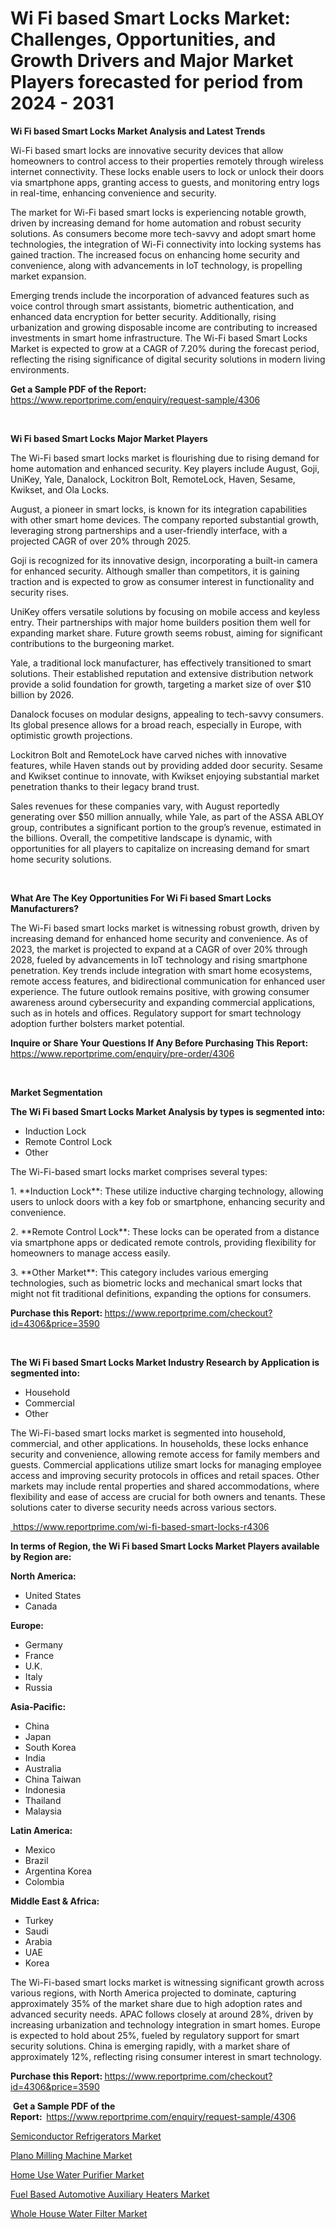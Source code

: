 <p><h1>Wi Fi based Smart Locks Market: Challenges, Opportunities, and Growth Drivers and Major Market Players forecasted for period from 2024 - 2031</h1></p><p><strong>Wi Fi based Smart Locks Market Analysis and Latest Trends</strong></p>
<p><p>Wi-Fi based smart locks are innovative security devices that allow homeowners to control access to their properties remotely through wireless internet connectivity. These locks enable users to lock or unlock their doors via smartphone apps, granting access to guests, and monitoring entry logs in real-time, enhancing convenience and security. </p><p>The market for Wi-Fi based smart locks is experiencing notable growth, driven by increasing demand for home automation and robust security solutions. As consumers become more tech-savvy and adopt smart home technologies, the integration of Wi-Fi connectivity into locking systems has gained traction. The increased focus on enhancing home security and convenience, along with advancements in IoT technology, is propelling market expansion.</p><p>Emerging trends include the incorporation of advanced features such as voice control through smart assistants, biometric authentication, and enhanced data encryption for better security. Additionally, rising urbanization and growing disposable income are contributing to increased investments in smart home infrastructure. The Wi-Fi based Smart Locks Market is expected to grow at a CAGR of 7.20% during the forecast period, reflecting the rising significance of digital security solutions in modern living environments.</p></p>
<p><strong>Get a Sample PDF of the Report:&nbsp;</strong> <a href="https://www.reportprime.com/enquiry/request-sample/4306">https://www.reportprime.com/enquiry/request-sample/4306</a></p>
<p>&nbsp;</p>
<p><strong>Wi Fi based Smart Locks Major Market Players</strong></p>
<p><p>The Wi-Fi based smart locks market is flourishing due to rising demand for home automation and enhanced security. Key players include August, Goji, UniKey, Yale, Danalock, Lockitron Bolt, RemoteLock, Haven, Sesame, Kwikset, and Ola Locks.</p><p>August, a pioneer in smart locks, is known for its integration capabilities with other smart home devices. The company reported substantial growth, leveraging strong partnerships and a user-friendly interface, with a projected CAGR of over 20% through 2025.</p><p>Goji is recognized for its innovative design, incorporating a built-in camera for enhanced security. Although smaller than competitors, it is gaining traction and is expected to grow as consumer interest in functionality and security rises.</p><p>UniKey offers versatile solutions by focusing on mobile access and keyless entry. Their partnerships with major home builders position them well for expanding market share. Future growth seems robust, aiming for significant contributions to the burgeoning market.</p><p>Yale, a traditional lock manufacturer, has effectively transitioned to smart solutions. Their established reputation and extensive distribution network provide a solid foundation for growth, targeting a market size of over $10 billion by 2026.</p><p>Danalock focuses on modular designs, appealing to tech-savvy consumers. Its global presence allows for a broad reach, especially in Europe, with optimistic growth projections.</p><p>Lockitron Bolt and RemoteLock have carved niches with innovative features, while Haven stands out by providing added door security. Sesame and Kwikset continue to innovate, with Kwikset enjoying substantial market penetration thanks to their legacy brand trust.</p><p>Sales revenues for these companies vary, with August reportedly generating over $50 million annually, while Yale, as part of the ASSA ABLOY group, contributes a significant portion to the group’s revenue, estimated in the billions. Overall, the competitive landscape is dynamic, with opportunities for all players to capitalize on increasing demand for smart home security solutions.</p></p>
<p>&nbsp;</p>
<p><strong>What Are The Key Opportunities For Wi Fi based Smart Locks Manufacturers?</strong></p>
<p><p>The Wi-Fi based smart locks market is witnessing robust growth, driven by increasing demand for enhanced home security and convenience. As of 2023, the market is projected to expand at a CAGR of over 20% through 2028, fueled by advancements in IoT technology and rising smartphone penetration. Key trends include integration with smart home ecosystems, remote access features, and bidirectional communication for enhanced user experience. The future outlook remains positive, with growing consumer awareness around cybersecurity and expanding commercial applications, such as in hotels and offices. Regulatory support for smart technology adoption further bolsters market potential.</p></p>
<p><strong>Inquire or Share Your Questions If Any Before Purchasing This Report:</strong> <a href="https://www.reportprime.com/enquiry/pre-order/4306">https://www.reportprime.com/enquiry/pre-order/4306</a></p>
<p>&nbsp;</p>
<p><strong>Market Segmentation</strong></p>
<p><strong>The Wi Fi based Smart Locks Market Analysis by types is segmented into:</strong></p>
<p><ul><li>Induction Lock</li><li>Remote Control Lock</li><li>Other</li></ul></p>
<p><p>The Wi-Fi-based smart locks market comprises several types: </p><p>1. **Induction Lock**: These utilize inductive charging technology, allowing users to unlock doors with a key fob or smartphone, enhancing security and convenience. </p><p>2. **Remote Control Lock**: These locks can be operated from a distance via smartphone apps or dedicated remote controls, providing flexibility for homeowners to manage access easily. </p><p>3. **Other Market**: This category includes various emerging technologies, such as biometric locks and mechanical smart locks that might not fit traditional definitions, expanding the options for consumers.</p></p>
<p><strong>Purchase this Report:&nbsp;</strong><a href="https://www.reportprime.com/checkout?id=4306&price=3590">https://www.reportprime.com/checkout?id=4306&price=3590</a></p>
<p>&nbsp;</p>
<p><strong>The Wi Fi based Smart Locks Market Industry Research by Application is segmented into:</strong></p>
<p><ul><li>Household</li><li>Commercial</li><li>Other</li></ul></p>
<p><p>The Wi-Fi-based smart locks market is segmented into household, commercial, and other applications. In households, these locks enhance security and convenience, allowing remote access for family members and guests. Commercial applications utilize smart locks for managing employee access and improving security protocols in offices and retail spaces. Other markets may include rental properties and shared accommodations, where flexibility and ease of access are crucial for both owners and tenants. These solutions cater to diverse security needs across various sectors.</p></p>
<p><a href="https://www.reportprime.com/wi-fi-based-smart-locks-r4306">&nbsp;https://www.reportprime.com/wi-fi-based-smart-locks-r4306</a></p>
<p><strong>In terms of Region, the Wi Fi based Smart Locks Market Players available by Region are:</strong></p>
<p>
    <p> <strong> North America: </strong>
        <ul>
            <li>United States</li>
            <li>Canada</li>
        </ul>
        </p> 
    <p> <strong> Europe: </strong>
        <ul>
            <li>Germany</li>
            <li>France</li>
            <li>U.K.</li>
            <li>Italy</li>
            <li>Russia</li>
        </ul>
        </p> 
    <p> <strong> Asia-Pacific: </strong>
        <ul>
            <li>China</li>
            <li>Japan</li>
            <li>South Korea</li>
            <li>India</li>
            <li>Australia</li>
            <li>China Taiwan</li>
            <li>Indonesia</li>
            <li>Thailand</li>
            <li>Malaysia</li>
        </ul>
        </p> 
    <p> <strong> Latin America: </strong>
        <ul>
            <li>Mexico</li>
            <li>Brazil</li>
            <li>Argentina Korea</li>
            <li>Colombia</li>
        </ul>
        </p> 
    <p> <strong> Middle East & Africa: </strong>
        <ul>
            <li>Turkey</li>
            <li>Saudi</li>
            <li>Arabia</li>
            <li>UAE</li>
            <li>Korea</li>
        </ul>
    </p>
    </p>
<p><p>The Wi-Fi-based smart locks market is witnessing significant growth across various regions, with North America projected to dominate, capturing approximately 35% of the market share due to high adoption rates and advanced security needs. APAC follows closely at around 28%, driven by increasing urbanization and technology integration in smart homes. Europe is expected to hold about 25%, fueled by regulatory support for smart security solutions. China is emerging rapidly, with a market share of approximately 12%, reflecting rising consumer interest in smart technology.</p></p>
<p><strong>Purchase this Report: </strong><a href="https://www.reportprime.com/checkout?id=4306&price=3590">https://www.reportprime.com/checkout?id=4306&price=3590</a></p>
<p>&nbsp;<strong>Get a Sample PDF of the Report:&nbsp;&nbsp;</strong><a href="https://www.reportprime.com/enquiry/request-sample/4306">https://www.reportprime.com/enquiry/request-sample/4306</a></p>
<p><strong></strong></p>
<p><p><a href="https://issuu.com/reportprime-2/docs/semiconductor-refrigerators-market-_a5ae68918360a5">Semiconductor Refrigerators Market</a></p><p><a href="https://www.linkedin.com/pulse/plano-milling-machine-market-trends-detailed-study-its-segmentation-t7s4e?trackingId=jtZqOhccSn2BaD2DSvLj5w%3D%3D">Plano Milling Machine Market</a></p><p><a href="https://www.linkedin.com/pulse/global-home-use-water-purifier-market-size-expected-reach-cagr-rgd3e?trackingId=0io1Ux8uTNyQ7x8LTVFZWQ%3D%3D">Home Use Water Purifier Market</a></p><p><a href="https://issuu.com/reportprime-2/docs/fuel-based-automotive-auxiliary-hea_5932b55cc20174">Fuel Based Automotive Auxiliary Heaters Market</a></p><p><a href="https://www.linkedin.com/pulse/whole-house-water-filter-market-insights-products-regional-analysis-addhe?trackingId=Vr4uiwlGTyKedsqJcVlywA%3D%3D">Whole House Water Filter Market</a></p></p>
